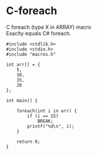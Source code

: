 # C-foreach
C foreach (type X in ARRAY) macro   
Exaclty equals C# foreach.

    #include <stdlib.h>
    #include <stdio.h>
    #include "macros.h"

    int arr[] = {
        5,
        10,
        15,
        20
    };

    int main() {

        foreach(int i in arr) {
            if (i == 15)
                BREAK;
            printf("%d\n", i);
        }

        return 0;
    }
